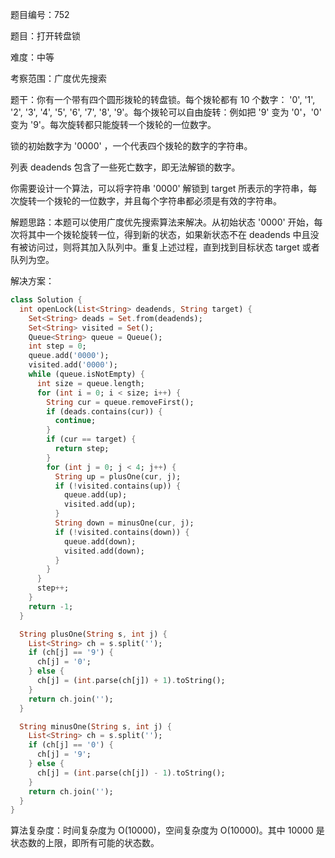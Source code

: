 题目编号：752

题目：打开转盘锁

难度：中等

考察范围：广度优先搜索

题干：你有一个带有四个圆形拨轮的转盘锁。每个拨轮都有 10 个数字： '0', '1', '2', '3', '4', '5', '6', '7', '8', '9'。每个拨轮可以自由旋转：例如把 '9' 变为 '0'，'0' 变为 '9'。每次旋转都只能旋转一个拨轮的一位数字。

锁的初始数字为 '0000' ，一个代表四个拨轮的数字的字符串。

列表 deadends 包含了一些死亡数字，即无法解锁的数字。

你需要设计一个算法，可以将字符串 '0000' 解锁到 target 所表示的字符串，每次旋转一个拨轮的一位数字，并且每个字符串都必须是有效的字符串。

解题思路：本题可以使用广度优先搜索算法来解决。从初始状态 '0000' 开始，每次将其中一个拨轮旋转一位，得到新的状态，如果新状态不在 deadends 中且没有被访问过，则将其加入队列中。重复上述过程，直到找到目标状态 target 或者队列为空。

解决方案：

```dart
class Solution {
  int openLock(List<String> deadends, String target) {
    Set<String> deads = Set.from(deadends);
    Set<String> visited = Set();
    Queue<String> queue = Queue();
    int step = 0;
    queue.add('0000');
    visited.add('0000');
    while (queue.isNotEmpty) {
      int size = queue.length;
      for (int i = 0; i < size; i++) {
        String cur = queue.removeFirst();
        if (deads.contains(cur)) {
          continue;
        }
        if (cur == target) {
          return step;
        }
        for (int j = 0; j < 4; j++) {
          String up = plusOne(cur, j);
          if (!visited.contains(up)) {
            queue.add(up);
            visited.add(up);
          }
          String down = minusOne(cur, j);
          if (!visited.contains(down)) {
            queue.add(down);
            visited.add(down);
          }
        }
      }
      step++;
    }
    return -1;
  }

  String plusOne(String s, int j) {
    List<String> ch = s.split('');
    if (ch[j] == '9') {
      ch[j] = '0';
    } else {
      ch[j] = (int.parse(ch[j]) + 1).toString();
    }
    return ch.join('');
  }

  String minusOne(String s, int j) {
    List<String> ch = s.split('');
    if (ch[j] == '0') {
      ch[j] = '9';
    } else {
      ch[j] = (int.parse(ch[j]) - 1).toString();
    }
    return ch.join('');
  }
}
```

算法复杂度：时间复杂度为 O(10000)，空间复杂度为 O(10000)。其中 10000 是状态数的上限，即所有可能的状态数。
